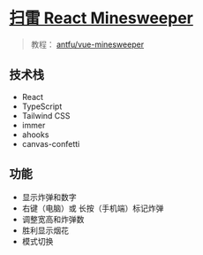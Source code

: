 # [扫雷 React Minesweeper](https://game.aiwan.run/minesweeper/)

> 教程： [antfu/vue-minesweeper](https://github.com/antfu/vue-minesweeper)

## 技术栈

- React
- TypeScript
- Tailwind CSS
- immer
- ahooks
- canvas-confetti

## 功能

- 显示炸弹和数字
- 右键（电脑）或 长按（手机端）标记炸弹
- 调整宽高和炸弹数
- 胜利显示烟花
- 模式切换
